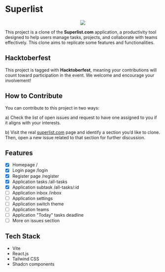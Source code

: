# Superlist

<div align="center">
  <img src="./.github/images/logo.png" />
</div>

This project is a clone of the **Superlist.com** application, a productivity tool designed to help users manage tasks, projects, and collaborate with teams effectively. This clone aims to replicate some features and functionalities.

## Hacktoberfest

This project is tagged with **Hacktoberfest**, meaning your contributions will count toward participation in the event. We welcome and encourage your involvement!

## How to Contribute

You can contribute to this project in two ways:

a) Check the list of open issues and request to have one assigned to you if it aligns with your interests.

b) Visit the real [superlist.com](https://superlist.com) page and identify a section you’d like to clone. Then, open a new issue related to that section for further discussion.

## Features

- [x] Homepage /
- [x] Login page /login
- [x] Register page /register
- [x] Application tasks /all-tasks
- [x] Application subtask /all-tasks/:id
- [ ] Application inbox /inbox
- [ ] Application settings
- [ ] Application switch theme
- [ ] Application teams
- [ ] Application "Today" tasks deadline
- [ ] More on issues section

## Tech Stack

- Vite
- React.js
- Tailwind CSS
- Shadcn components
